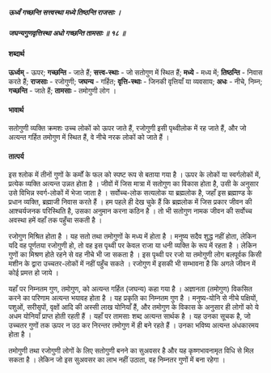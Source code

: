 ##### ऊर्ध्वं गच्छन्ति सत्त्वस्था मध्ये तिष्ठन्ति राजसाः ।
##### जघन्यगुणवृत्तिस्था अधो गच्छन्ति तामसाः ॥ १८ ॥

#### शब्दार्थ

**ऊर्ध्वम्** - ऊपर; **गच्छन्ति** - जाते हैं; **सत्त्व-स्थाः** - जो सतोगुण में स्थित हैं; **मध्ये** - मध्य में; **तिष्ठन्ति** - निवास करते हैं; **राजसाः** - रजोगुणी; **जघन्य** - गर्हित; **वृत्ति-स्थाः** - जिनकी वृत्तियाँ या व्यवसाय; **अधः** - नीचे, निम्न; **गच्छन्ति** - जाते हैं; **तामसाः** - तमोगुणी लोग ।

#### भावार्थ

सतोगुणी व्यक्ति क्रमशः उच्च लोकों को ऊपर जाते हैं, रजोगुणी इसी पृथ्वीलोक में रह जाते हैं, और जो अत्यन्त गर्हित तमोगुण में स्थित हैं, वे नीचे नरक लोकों को जाते हैं ।‌

#### तात्पर्य

इस श्लोक में तीनों गुणों के कर्मों के फल को स्पष्ट रूप से बताया गया है । ऊपर के लोकों या स्वर्गलोकों में, प्रत्येक व्यक्ति अत्यन्त उन्नत होता है । जीवों में जिस मात्रा में सतोगुण का विकास होता है, उसी के अनुसार उसे विभिन्न स्वर्ग-लोकों में भेजा जाता है । सर्वोच्च-लोक सत्यलोक या ब्रह्मलोक है, जहाँ इस ब्रह्माण्ड के प्रधान व्यक्ति, ब्रह्माजी निवास करते हैं । हम पहले ही देख चुके हैं कि ब्रह्मलोक में जिस प्रकार जीवन की आश्चर्यजनक परिस्थिति है, उसका अनुमान करना कठिन है । तो भी सतोगुण नामक जीवन की सर्वोच्च अवस्था हमें वहाँ तक पहुँचा सकती है ।

रजोगुण मिश्रित होता है । यह सतो तथा तमोगुणों के मध्य में होता है । मनुष्य सदैव शुद्ध नहीं होता, लेकिन यदि वह पूर्णतया रजोगुणी हो, तो वह इस पृथ्वी पर केवल राजा या धनी व्यक्ति के रूप में रहता है । लेकिन गुणों का मिश्रण होते रहने से वह नीचे भी जा सकता है । इस पृथ्वी पर रजो या तमोगुणी लोग बलपूर्वक किसी मशीन के द्वारा उच्चतर-लोकों में नहीं पहुँच सकते । रजोगुण में इसकी भी सम्भावना है कि अगले जीवन में कोई प्रमत्त हो जाये ।

यहाँ पर निम्नतम गुण, तमोगुण, को अत्यन्त गर्हित (जघन्य) कहा गया है । अज्ञानता (तमोगुण) विकसित करने का परिणाम अत्यन्त भयावह होता है । यह प्रकृति का निम्नतम गुण है । मनुष्य-योनि से नीचे पक्षियों, पशुओं, सरीसृपों, वृक्षों आदि की अस्सी लाख योनियाँ हैं, और तमोगुण के विकास के अनुसार ही लोगों को ये अधम योनियाँ प्राप्त होती रहती हैं । यहाँ पर तामसाः शब्द अत्यन्त सार्थक है । यह उनका सूचक है, जो उच्चतर गुणों तक ऊपर न उठ कर निरन्तर तमोगुण में ही बने रहते हैं । उनका भविष्य अत्यन्त अंधकारमय होता है ।

तमोगुणी तथा रजोगुणी लोगों के लिए सतोगुणी बनने का सुअवसर है और यह कृष्णभावनामृत विधि से मिल सकता है । लेकिन जो इस सुअवसर का लाभ नहीं उठाता, वह निम्नतर गुणों में बना रहेगा ।